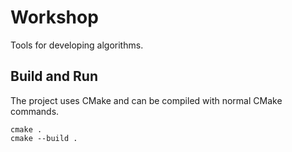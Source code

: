 # Workshop
Tools for developing algorithms.

## Build and Run
The project uses CMake and can be compiled with normal CMake commands.

```
cmake .
cmake --build .
```
